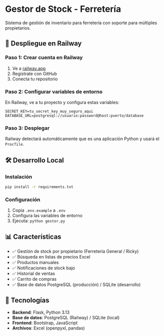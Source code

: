 # Gestor de Stock - Ferretería

Sistema de gestión de inventario para ferretería con soporte para múltiples propietarios.

## 🚀 Despliegue en Railway

### Paso 1: Crear cuenta en Railway
1. Ve a [railway.app](https://railway.app)
2. Regístrate con GitHub
3. Conecta tu repositorio

### Paso 2: Configurar variables de entorno
En Railway, ve a tu proyecto y configura estas variables:

```
SECRET_KEY=tu_secret_key_muy_seguro_aqui
DATABASE_URL=postgresql://usuario:password@host:puerto/database
```

### Paso 3: Desplegar
Railway detectará automáticamente que es una aplicación Python y usará el `Procfile`.

## 🛠️ Desarrollo Local

### Instalación
```bash
pip install -r requirements.txt
```

### Configuración
1. Copia `.env.example` a `.env`
2. Configura las variables de entorno
3. Ejecuta: `python gestor.py`

## 📊 Características

- ✅ Gestión de stock por propietario (Ferretería General / Ricky)
- ✅ Búsqueda en listas de precios Excel
- ✅ Productos manuales
- ✅ Notificaciones de stock bajo
- ✅ Historial de ventas
- ✅ Carrito de compras
- ✅ Base de datos PostgreSQL (producción) / SQLite (desarrollo)

## 🔧 Tecnologías

- **Backend**: Flask, Python 3.13
- **Base de datos**: PostgreSQL (Railway) / SQLite (local)
- **Frontend**: Bootstrap, JavaScript
- **Archivos**: Excel (openpyxl, pandas)
